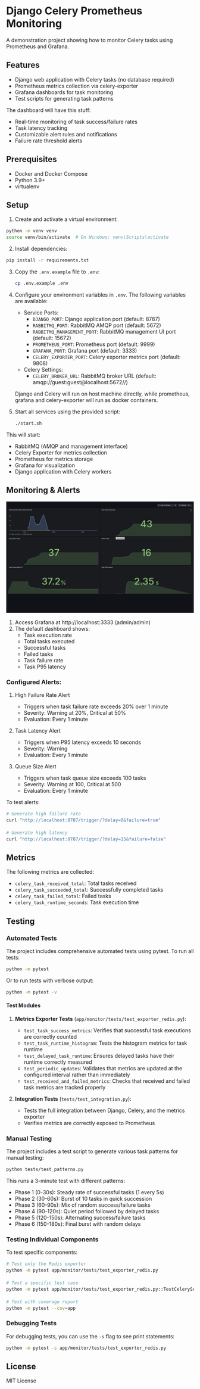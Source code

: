 # Django Celery Prometheus Monitoring

A demonstration project showing how to monitor Celery tasks using Prometheus and Grafana.

## Features

- Django web application with Celery tasks (no database required)
- Prometheus metrics collection via celery-exporter
- Grafana dashboards for task monitoring
- Test scripts for generating task patterns

The dashboard will have this stuff:
- Real-time monitoring of task success/failure rates
- Task latency tracking
- Customizable alert rules and notifications
- Failure rate threshold alerts

## Prerequisites

- Docker and Docker Compose
- Python 3.9+
- virtualenv

## Setup

1. Create and activate a virtual environment:
```bash
python -m venv venv
source venv/bin/activate  # On Windows: venv\Scripts\activate
```

2. Install dependencies:
```bash
pip install -r requirements.txt
```

3. Copy the `.env.example` file to `.env`:

   ```bash
   cp .env.example .env
   ```

4. Configure your environment variables in `.env`. The following variables are available:
   - Service Ports:
     - `DJANGO_PORT`: Django application port (default: 8787)
     - `RABBITMQ_PORT`: RabbitMQ AMQP port (default: 5672)
     - `RABBITMQ_MANAGEMENT_PORT`: RabbitMQ management UI port (default: 15672)
     - `PROMETHEUS_PORT`: Prometheus port (default: 9999)
     - `GRAFANA_PORT`: Grafana port (default: 3333)
     - `CELERY_EXPORTER_PORT`: Celery exporter metrics port (default: 9808)
   - Celery Settings:
     - `CELERY_BROKER_URL`: RabbitMQ broker URL (default: amqp://guest:guest@localhost:5672//)

   Django and Celery will run on host machine directly, while prometheus, grafana and celery-exporter will run as docker containers.

5. Start all services using the provided script:

   ```bash
   ./start.sh
   ```

This will start:
- RabbitMQ (AMQP and management interface)
- Celery Exporter for metrics collection
- Prometheus for metrics storage
- Grafana for visualization
- Django application with Celery workers

## Monitoring & Alerts

![Grafana Dashboard](docs/dashboard.png)

1. Access Grafana at http://localhost:3333 (admin/admin)
2. The default dashboard shows:
   - Task execution rate
   - Total tasks executed
   - Successful tasks
   - Failed tasks
   - Task failure rate
   - Task P95 latency

### Configured Alerts:

1. High Failure Rate Alert
   - Triggers when task failure rate exceeds 20% over 1 minute
   - Severity: Warning at 20%, Critical at 50%
   - Evaluation: Every 1 minute

2. Task Latency Alert
   - Triggers when P95 latency exceeds 10 seconds
   - Severity: Warning
   - Evaluation: Every 1 minute

3. Queue Size Alert
   - Triggers when task queue size exceeds 100 tasks
   - Severity: Warning at 100, Critical at 500
   - Evaluation: Every 1 minute

To test alerts:
```bash
# Generate high failure rate
curl "http://localhost:8787/trigger/?delay=0&failure=true"

# Generate high latency
curl "http://localhost:8787/trigger/?delay=15&failure=false"
```

## Metrics

The following metrics are collected:
- `celery_task_received_total`: Total tasks received
- `celery_task_succeeded_total`: Successfully completed tasks
- `celery_task_failed_total`: Failed tasks
- `celery_task_runtime_seconds`: Task execution time

## Testing

### Automated Tests

The project includes comprehensive automated tests using pytest. To run all tests:

```bash
python -m pytest
```

Or to run tests with verbose output:

```bash
python -m pytest -v
```

#### Test Modules

1. **Metrics Exporter Tests** (`app/monitor/tests/test_exporter_redis.py`):
   - `test_task_success_metrics`: Verifies that successful task executions are correctly counted
   - `test_task_runtime_histogram`: Tests the histogram metrics for task runtime
   - `test_delayed_task_runtime`: Ensures delayed tasks have their runtime correctly measured
   - `test_periodic_updates`: Validates that metrics are updated at the configured interval rather than immediately
   - `test_received_and_failed_metrics`: Checks that received and failed task metrics are tracked properly

2. **Integration Tests** (`tests/test_integration.py`):
   - Tests the full integration between Django, Celery, and the metrics exporter
   - Verifies metrics are correctly exposed to Prometheus

### Manual Testing

The project includes a test script to generate various task patterns for manual testing:

```bash
python tests/test_patterns.py
```

This runs a 3-minute test with different patterns:
- Phase 1 (0-30s): Steady rate of successful tasks (1 every 5s)
- Phase 2 (30-60s): Burst of 10 tasks in quick succession
- Phase 3 (60-90s): Mix of random success/failure tasks
- Phase 4 (90-120s): Quiet period followed by delayed tasks
- Phase 5 (120-150s): Alternating success/failure tasks
- Phase 6 (150-180s): Final burst with random delays

### Testing Individual Components

To test specific components:

```bash
# Test only the Redis exporter
python -m pytest app/monitor/tests/test_exporter_redis.py

# Test a specific test case
python -m pytest app/monitor/tests/test_exporter_redis.py::TestCelerySuccessExporter::test_periodic_updates

# Test with coverage report
python -m pytest --cov=app
```

### Debugging Tests

For debugging tests, you can use the `-s` flag to see print statements:

```bash
python -m pytest -s app/monitor/tests/test_exporter_redis.py
```

## License

MIT License 